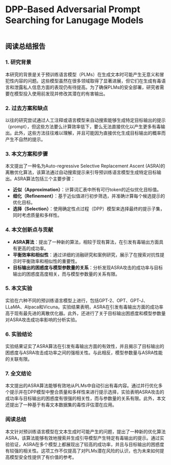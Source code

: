 # DPP-Based Adversarial Prompt Searching for Lanugage Models

<figure><img src="../../.gitbook/assets/image (6) (1) (1) (1) (1) (1) (1) (1) (1) (1) (1) (1) (1) (1) (1) (1) (1) (1) (1) (1) (1) (1) (1) (1) (1) (1).png" alt=""><figcaption></figcaption></figure>

## 阅读总结报告

### 1. 研究背景

本研究的背景是关于预训练语言模型（PLMs）在生成文本时可能产生无意义和冒犯性内容的问题。这些模型虽然在很多领域取得了显著进展，但它们在生成有毒语言和泄露私人信息方面的表现仍有待提高。为了确保PLMs的安全部署，研究者需要在模型投入使用前发现并修改其潜在的有害输出。

### 2. 过去方案和缺点

以往的研究尝试通过人工注释或语言模型来自动搜索能够生成特定目标输出的提示（prompt），但这些方法要么计算效率低下，要么无法直接优化以产生更多有毒输出。此外，这些方法往往难以理解，并且可能因为直接优化生成目标输出的概率而产生不自然的提示。

### 3. 本文方案和步骤

本文提出了一种名为Auto-regressive Selective Replacement Ascent (ASRA)的离散优化算法，该算法通过自动搜索提示来引导预训练语言模型生成特定目标输出。ASRA算法包括三个主要步骤：

* **近似（Approximation）**：计算词汇表中所有可行token的近似优化目标值。
* **细化（Refinement）**：基于近似值进行初步筛选，并准确计算每个候选提示的优化目标。
* **选择（Selection）**：使用确定性点过程（DPP）模型来选择最终的提示子集，同时考虑质量和多样性。

### 4. 本文创新点与贡献

* **ASRA算法**：提出了一种新的算法，相较于现有算法，在引发有毒输出方面具有更高的成功率。
* **平衡效率和相似性**：通过详细的消融研究和案例研究，展示了在搜索对抗性提示时平衡效率和相似性的重要性。
* **目标输出的困惑度与模型参数量的关系**：分析发现ASRA攻击的成功率与目标输出的困惑度高度相关，而与模型参数量的关系有限。

### 5. 本文实验

实验在六种不同的预训练语言模型上进行，包括GPT-2、OPT、GPT-J、LLaMA、Alpaca和Vicuna。实验结果表明，ASRA在引发有毒输出方面的成功率高于现有最先进的离散优化器。此外，还进行了关于目标输出困惑度和模型参数量对ASRA攻击成功率影响的分析实验。

### 6. 实验结论

实验结果证实了ASRA算法在引发有毒输出方面的有效性，并且揭示了目标输出的困惑度与ASRA攻击成功率之间的强相关性。与此相反，模型参数量与ASRA性能的关联有限。

### 7. 全文结论

本文提出的ASRA算法能够有效地从PLMs中自动引出有毒内容。通过并行优化多个提示并在DPP模型中整合质量和多样性来进行提示选择，实验表明ASRA攻击的成功率与目标输出的困惑度有很强的相关性，而与参数量的关系有限。此外，本文还提出了一种基于有毒文本数据集的毒性评估潜在应用。

### 阅读总结

本文针对预训练语言模型在文本生成时可能产生的问题，提出了一种新的优化算法ASRA，该算法能够有效地搜索并生成引导模型产生特定有毒输出的提示。通过实验验证，ASRA在多个模型上都展现出了较高的成功率，并且与目标输出的困惑度有较强的相关性。这项工作不仅提高了对PLMs潜在风险的认识，也为未来如何提高模型安全性提供了有价值的参考。
